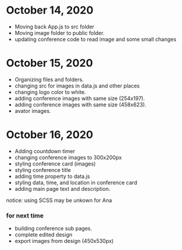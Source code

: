 # October 14, 2020

* Moving back App.js to src folder
* Moving image folder to public folder.
* updating conference code to read image and some small changes

# October 15, 2020

* Organizing files and folders.
* changing src for images in data.js and other places
* changing logo color to white.
* adding conference images with same size (254x197).
* adding conference images with same size (458x623).
* avator images.

# October 16, 2020

* Adding countdown timer
* changing conference images to 300x200px
* styling conference card (images)
* styling conference title
* adding time property to data.js
* styling data, time, and location in conference card
* adding main page text and description.

notice: using SCSS may be unkown for Ana

### for next time
* building conference sub pages.
* complete edited design
* export images from design (450x530px)